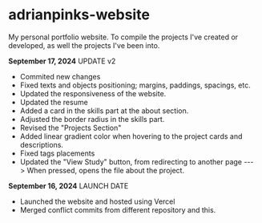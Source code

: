 # adrianpinks-website
My personal portfolio website. To compile the projects I've created or developed, as well the projects I've been into. 


**September 17, 2024** UPDATE v2

- Commited new changes 
- Fixed texts and objects positioning; margins, paddings, spacings, etc.
- Updated the responsiveness of the website.
- Updated the resume
- Added a card in the skills part at the about section.
- Adjusted the border radius in the skills part.
- Revised the "Projects Section"
- Added linear gradient color when hovering to the project cards and descriptions.
- Fixed tags placements
- Updated the "View Study" button, from redirecting to another page ---> When pressed, opens the file about the project.


**September 16, 2024** LAUNCH DATE

- Launched the website and hosted using Vercel
- Merged conflict commits from different repository and this.
